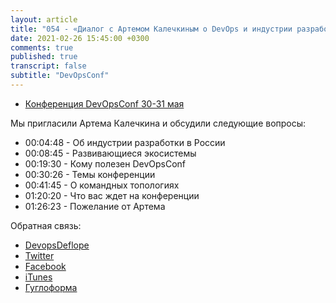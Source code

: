 ```yaml
---
layout: article
title: "054 - «Диалог с Артемом Калечкиным о DevOps и индустрии разработки»"
date: 2021-02-26 15:45:00 +0300
comments: true
published: true
transcript: false
subtitle: "DevOpsConf"
---
```


* [Конференция DevOpsConf 30-31 мая](https://devopsconf.io/moscow/2021/)

Мы пригласили Артема Калечкина и обсудили следующие вопросы:

* 00:04:48 - Об индустрии разработки в России
* 00:08:45 - Развивающиеся экосистемы
* 00:19:30 - Кому полезен DevOpsConf
* 00:30:26 - Темы конференции
* 00:41:45 - О командных топологиях
* 01:20:20 - Что вас ждет на конференции
* 01:26:23 - Пожелание от Артема

Обратная связь:

* [DevopsDeflope](https://devopsdeflope.ru/)
* [Twitter](https://twitter.com/devopsdeflope)
* [Facebook](https://www.facebook.com/DevOpsDeflopeNews/)
* [iTunes](https://podcasts.apple.com/ru/podcast/devops-%D0%B4%D0%B5%D1%84%D0%BB%D0%BE%D0%BF%D0%B5-%D0%BF%D0%BE%D0%B4%D0%BA%D0%B0%D1%81%D1%82/id670175970)
* [Гуглоформа](https://forms.gle/9DWSqjbf7ZrixZMQ7)

